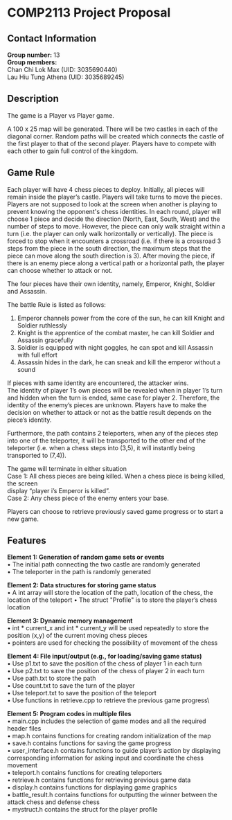# COMP2113 Project Proposal

## Contact Information
**Group number:** 13\
**Group members:**\
Chan Chi Lok Max    (UID: 3035690440)\
Lau Hiu Tung Athena (UID: 3035689245)

## **Description**

The game is a Player vs Player game.

A 100 x 25 map will be generated. There will be two castles in each of the diagonal corner. Random paths will be created which connects the castle of the first player to that of the second player. Players have to compete with each other to gain full control of the kingdom.

## **Game Rule**
Each player will have 4 chess pieces to deploy. Initially, all pieces will remain inside the player’s castle. Players will take turns to move the pieces. Players are not supposed to look at the screen when another is playing to prevent knowing the opponent's chess identities. In each round, player will choose 1 piece and decide the direction (North, East, South, West) and the number of steps to move. However, the piece can only walk straight within a turn (i.e. the player can only walk horizontally or vertically). The piece is forced to stop when it encounters a crossroad (i.e. if there is a crossroad 3 steps from the piece in the south direction, the maximum steps that the piece can move along the south direction is 3).
After moving the piece, if there is an enemy piece along a vertical path or a horizontal path, the player can choose whether to attack or not.

The four pieces have their own identity, namely, Emperor, Knight, Soldier and Assassin.

The battle Rule is listed as follows:
1.	Emperor channels power from the core of the sun, he can kill Knight and Soldier ruthlessly
2.	Knight is the apprentice of the combat master, he can kill Soldier and Assassin gracefully
3.	Soldier is equipped with night goggles, he can spot and kill Assassin with full effort
4.	Assassin hides in the dark, he can sneak and kill the emperor without a sound

If pieces with same identity are encountered, the attacker wins.\
The identity of player 1’s own pieces will be revealed when in player 1’s turn and hidden when the turn is ended, same case for player 2. Therefore, the identity of the enemy’s pieces are unknown. Players have to make the decision on whether to attack or not as the battle result depends on the piece’s identity.

Furthermore, the path contains 2 teleporters, when any of the pieces step into one of the teleporter, it will be transported to the other end of the teleporter (i.e. when a chess steps into (3,5), it will instantly being transported to (7,4)).

The game will terminate in either situation\
Case 1: All chess pieces are being killed. When a chess piece is being killed, the screen\
        display “player i’s Emperor is killed”.\
Case 2: Any chess piece of the enemy enters your base.

Players can choose to retrieve previously saved game progress or to start a new game.

## **Features**

**Element 1: Generation of random game sets or events**\
•	The initial path connecting the two castle are randomly generated\
•	The teleporter in the path is randomly generated

**Element 2: Data structures for storing game status**\
•	A int array will store the location of the path, location of the chess, the location of the teleport
•	The struct "Profile" is to store the player’s chess location


**Element 3: Dynamic memory management**\
•	int * current_x and  int * current_y will be used repeatedly to store the position (x,y) of the current moving chess pieces\
•	pointers are used for checking the possibility of movement of the chess


**Element 4: File input/output (e.g., for loading/saving game status)**\
•	Use p1.txt to save the position of the chess of player 1 in each turn\
•	Use p2.txt to save the position of the chess of player 2 in each turn\
•	Use path.txt to store the path\
•	Use count.txt to save the turn of the player\
•	Use teleport.txt to save the position of the teleport\
•	Use functions in retrieve.cpp to retrieve the previous game progress\


**Element 5: Program codes in multiple files**\
•	main.cpp includes the selection of game modes and all the required header files\
•	map.h contains functions for creating random initialization of the map\
•	save.h contains functions for saving the game progress\
•	user_interface.h contains functions to guide player’s action by displaying corresponding information for asking input and coordinate the chess movement\
•	teleport.h contains functions for creating teleporters\
•	retrieve.h contains functions for retrieving previous game data\
•	display.h contains functions for displaying game graphics\
•	battle_result.h contains functions for outputting the winner between the attack chess and defense chess\
•	mystruct.h contains the struct for the player profile
